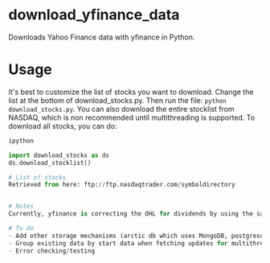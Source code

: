# download_yfinance_data
Downloads Yahoo Finance data with yfinance in Python.

# Usage

It's best to customize the list of stocks you want to download.  Change the list at the bottom of download_stocks.py.  Then run the file: `python download_stocks.py`.
You can also download the entire stocklist from NASDAQ, which is non recommended until multithreading is supported.   To download all stocks, you can do:

```python
ipython

import download_stocks as ds
ds.download_stocklist() 

# List of stocks
Retrieved from here: ftp://ftp.nasdaqtrader.com/symboldirectory


# Notes
Currently, yfinance is correcting the OHL for dividends by using the same ratio as for the close.  I think this is incorrect, and it should be using the dividends to subtract that amount from the days prior to the dividend.

# To do
- Add other storage mechanisms (arctic db which uses MongoDB, postgresql, etc)
- Group existing data by start data when fetching updates for multithreaded download
- Error checking/testing
